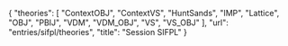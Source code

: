 {
    "theories": [
        "ContextOBJ",
        "ContextVS",
        "HuntSands",
        "IMP",
        "Lattice",
        "OBJ",
        "PBIJ",
        "VDM",
        "VDM_OBJ",
        "VS",
        "VS_OBJ"
    ],
    "url": "entries/sifpl/theories",
    "title": "Session SIFPL"
}